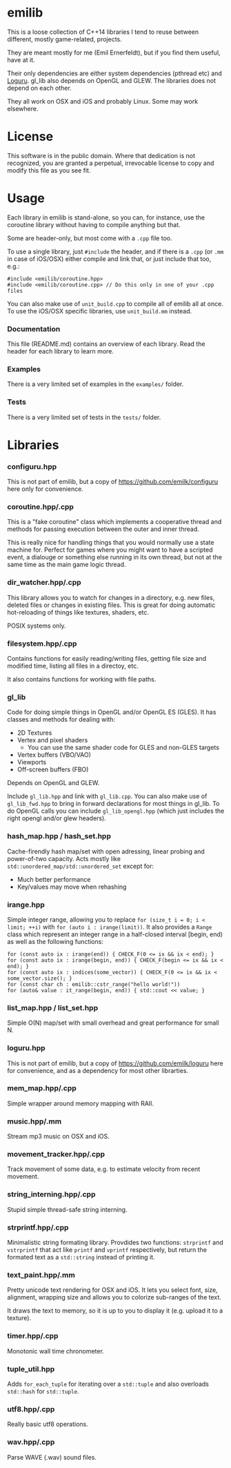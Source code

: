 # emilib
This is a loose collection of C++14 libraries I tend to reuse between different, mostly game-related, projects.

They are meant mostly for me (Emil Ernerfeldt), but if you find them useful, have at it.

Their only dependencies are either system dependencies (pthread etc) and [Loguru](https://github.com/emilk/loguru). gl_lib also depends on OpenGL and GLEW. The libraries does not depend on each other.

They all work on OSX and iOS and probably Linux. Some may work elsewhere.

# License
This software is in the public domain. Where that dedication is not
recognized, you are granted a perpetual, irrevocable license to copy
and modify this file as you see fit.

# Usage
Each library in emilib is stand-alone, so you can, for instance, use the coroutine library without having to compile anything but that.

Some are header-only, but most come with a `.cpp` file too.

To use a single library, just `#include` the header, and if there is a `.cpp` (or `.mm` in case of iOS/OSX) either compile and link that, or just include that too, e.g.:

	#include <emilib/coroutine.hpp>
	#include <emilib/coroutine.cpp> // Do this only in one of your .cpp files

You can also make use of `unit_build.cpp` to compile all of emilib all at once. To use the iOS/OSX specific libraries, use `unit_build.mm` instead.

### Documentation
This file (README.md) contains an overview of each library. Read the header for each library to learn more.

### Examples
There is a very limited set of examples in the `examples/` folder.

### Tests
There is a very limited set of tests in the `tests/` folder.

# Libraries

### configuru.hpp
This is not part of emilib, but a copy of https://github.com/emilk/configuru here only for convenience.

### coroutine.hpp/.cpp
This is a "fake coroutine" class which implements a cooperative thread and methods for passing execution between the outer and inner thread.

This is really nice for handling things that you would normally use a state machine for. Perfect for games where you might want to have a scripted event, a dialouge or something else running in its own thread, but not at the same time as the main game logic thread.

### dir_watcher.hpp/.cpp
This library allows you to watch for changes in a directory, e.g. new files, deleted files or changes in existing files. This is great for doing automatic hot-reloading of things like textures, shaders, etc.

POSIX systems only.

### filesystem.hpp/.cpp
Contains functions for easily reading/writing files, getting file size and modified time, listing all files in a directoy, etc.

It also contains functions for working with file paths.

### gl_lib
Code for doing simple things in OpenGL and/or OpenGL ES (GLES). It has classes and methods for dealing with:

* 2D Textures
* Vertex and pixel shaders
	* You can use the same shader code for GLES and non-GLES targets
* Vertex buffers (VBO/VAO)
* Viewports
* Off-screen buffers (FBO)

Depends on OpenGL and GLEW.

Include `gl_lib.hpp` and link with `gl_lib.cpp`. You can also make use of `gl_lib_fwd.hpp` to bring in forward declarations for most things in gl_lib. To do OpenGL calls you can include `gl_lib_opengl.hpp` (which just includes the right opengl and/or glew headers).

### hash_map.hpp / hash_set.hpp
Cache-firendly hash map/set with open adressing, linear probing and power-of-two capacity. Acts mostly like `std::unordered_map/std::unordered_set` except for:

* Much better performance
* Key/values may move when rehashing

### irange.hpp
Simple integer range, allowing you to replace `for (size_t i = 0; i < limit; ++i)` with `for (auto i : irange(limit))`. It also provides a `Range` class which represent an integer range in a half-closed interval [begin, end) as well as the following functions:

	for (const auto ix : irange(end)) { CHECK_F(0 <= ix && ix < end); }
	for (const auto ix : irange(begin, end)) { CHECK_F(begin <= ix && ix < end); }
	for (const auto ix : indices(some_vector)) { CHECK_F(0 <= ix && ix < some_vector.size(); }
	for (const char ch : emilib::cstr_range("hello world!"))
	for (auto& value : it_range(begin, end)) { std::cout << value; }

### list_map.hpp / list_set.hpp
Simple O(N) map/set with small overhead and great performance for small N.

### loguru.hpp
This is not part of emilib, but a copy of https://github.com/emilk/loguru here for convenience, and as a dependency for most other librarties.

### mem_map.hpp/.cpp
Simple wrapper around memory mapping with RAII.

### music.hpp/.mm
Stream mp3 music on OSX and iOS.

### movement_tracker.hpp/.cpp
Track movement of some data, e.g. to estimate velocity from recent movement.

### string_interning.hpp/.cpp
Stupid simple thread-safe string interning.

### strprintf.hpp/.cpp
Minimalistic string formating library. Provdides two functions: `strprintf` and `vstrprintf` that act like `printf` and `vprintf` respectively, but return the formated text as a `std::string` instead of printing it.

### text_paint.hpp/.mm
Pretty unicode text rendering for OSX and iOS. It lets you select font, size, alignment, wrapping size and allows you to colorize sub-ranges of the text.

It draws the text to memory, so it is up to you to display it (e.g. upload it to a texture).

### timer.hpp/.cpp
Monotonic wall time chronometer.

### tuple_util.hpp
Adds `for_each_tuple` for iterating over a `std::tuple` and also overloads `std::hash` for `std::tuple`.

### utf8.hpp/.cpp
Really basic utf8 operations.

### wav.hpp/.cpp
Parse WAVE (.wav) sound files.
